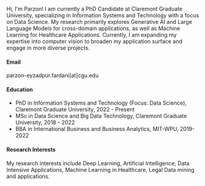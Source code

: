Hi, I'm Parzon! I am currently a PhD Candidate at Claremont Graduate University, specializing in Information Systems and Technology with a focus on Data Science. My research primarily explores Generative AI and Large Language Models for cross-domain applications, as well as Machine Learning for Healthcare Applications. Currently, I am expanding my expertise into computer vision to broaden my application surface and engage in more diverse projects.

#### Email
parzon-eyzadpur.fardani[at]cgu.edu

#### Education
- PhD in Information Systems and Technology (Focus: Data Science), Claremont Graduate University, 2022 - Present
- MSc in Data Science and Big Data Technology, Claremont Graduate University, 2018 - 2022
- BBA in International Business and Business Analytics, MIT-WPU, 2019-2022

#### Research Interests
My research interests include Deep Learning, Artificial Intelligence, Data Intensive Applications, Machine Learning in Healthcare, Legal Data mining and applications. 

